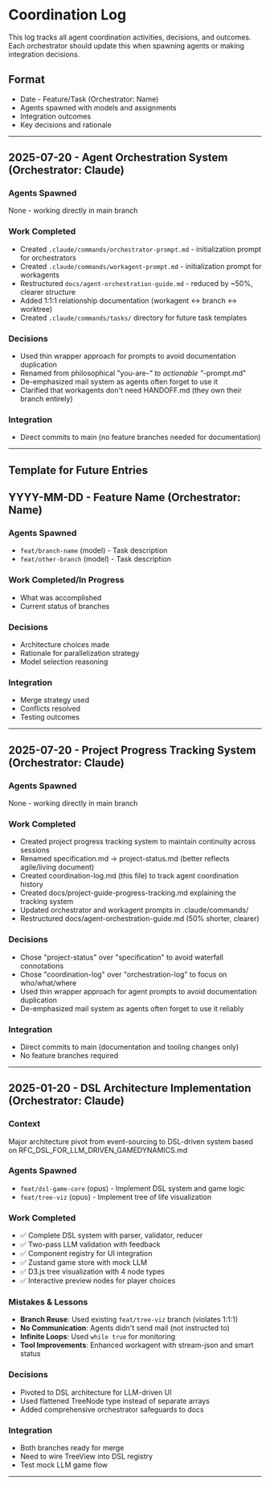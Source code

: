 # Coordination Log

This log tracks all agent coordination activities, decisions, and outcomes. Each orchestrator should update this when spawning agents or making integration decisions.

## Format
- Date - Feature/Task (Orchestrator: Name)
- Agents spawned with models and assignments
- Integration outcomes
- Key decisions and rationale

---

## 2025-07-20 - Agent Orchestration System (Orchestrator: Claude)

### Agents Spawned
None - working directly in main branch

### Work Completed
- Created `.claude/commands/orchestrator-prompt.md` - initialization prompt for orchestrators
- Created `.claude/commands/workagent-prompt.md` - initialization prompt for workagents  
- Restructured `docs/agent-orchestration-guide.md` - reduced by ~50%, clearer structure
- Added 1:1:1 relationship documentation (workagent ↔ branch ↔ worktree)
- Created `.claude/commands/tasks/` directory for future task templates

### Decisions
- Used thin wrapper approach for prompts to avoid documentation duplication
- Renamed from philosophical "you-are-*" to actionable "*-prompt.md"
- De-emphasized mail system as agents often forget to use it
- Clarified that workagents don't need HANDOFF.md (they own their branch entirely)

### Integration
- Direct commits to main (no feature branches needed for documentation)

---

## Template for Future Entries

## YYYY-MM-DD - Feature Name (Orchestrator: Name)

### Agents Spawned
- `feat/branch-name` (model) - Task description
- `feat/other-branch` (model) - Task description

### Work Completed/In Progress
- What was accomplished
- Current status of branches

### Decisions
- Architecture choices made
- Rationale for parallelization strategy
- Model selection reasoning

### Integration
- Merge strategy used
- Conflicts resolved
- Testing outcomes

---

## 2025-07-20 - Project Progress Tracking System (Orchestrator: Claude)

### Agents Spawned
None - working directly in main branch

### Work Completed
- Created project progress tracking system to maintain continuity across sessions
- Renamed specification.md → project-status.md (better reflects agile/living document)
- Created coordination-log.md (this file) to track agent coordination history
- Created docs/project-guide-progress-tracking.md explaining the tracking system
- Updated orchestrator and workagent prompts in .claude/commands/
- Restructured docs/agent-orchestration-guide.md (50% shorter, clearer)

### Decisions
- Chose "project-status" over "specification" to avoid waterfall connotations
- Chose "coordination-log" over "orchestration-log" to focus on who/what/where
- Used thin wrapper approach for agent prompts to avoid documentation duplication
- De-emphasized mail system as agents often forget to use it reliably

### Integration
- Direct commits to main (documentation and tooling changes only)
- No feature branches required

---

## 2025-01-20 - DSL Architecture Implementation (Orchestrator: Claude)

### Context
Major architecture pivot from event-sourcing to DSL-driven system based on RFC_DSL_FOR_LLM_DRIVEN_GAMEDYNAMICS.md

### Agents Spawned
- `feat/dsl-game-core` (opus) - Implement DSL system and game logic
- `feat/tree-viz` (opus) - Implement tree of life visualization

### Work Completed
- ✅ Complete DSL system with parser, validator, reducer
- ✅ Two-pass LLM validation with feedback
- ✅ Component registry for UI integration
- ✅ Zustand game store with mock LLM
- ✅ D3.js tree visualization with 4 node types
- ✅ Interactive preview nodes for player choices

### Mistakes & Lessons
- **Branch Reuse**: Used existing `feat/tree-viz` branch (violates 1:1:1)
- **No Communication**: Agents didn't send mail (not instructed to)
- **Infinite Loops**: Used `while true` for monitoring
- **Tool Improvements**: Enhanced workagent with stream-json and smart status

### Decisions
- Pivoted to DSL architecture for LLM-driven UI
- Used flattened TreeNode type instead of separate arrays
- Added comprehensive orchestrator safeguards to docs

### Integration
- Both branches ready for merge
- Need to wire TreeView into DSL registry
- Test mock LLM game flow

---

<!-- Orchestrators: Add new entries above this line -->
